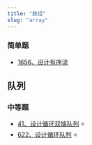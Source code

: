 ```yaml
---
title: "数组"
slug: "array"
---
```


### 简单题
* [1656、设计有序流](leetcode/1656设计有序流)


## 队列

### 中等题
- [41、设计循环双端队列](leetcode/41设计循环双端队列) ⭐
- [622、设计循环队列](leetcode/622设计循环队列) ⭐
